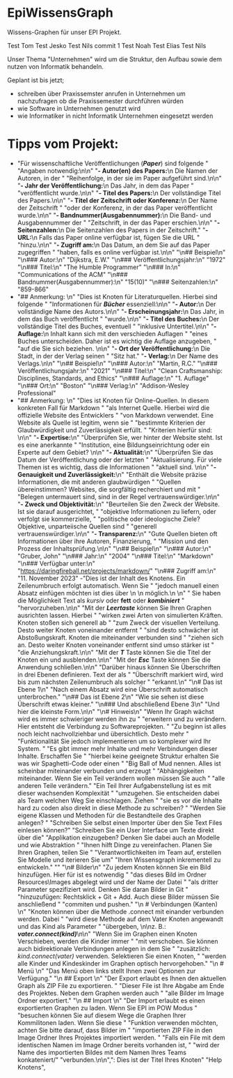# EpiWissensGraph
Wissens-Graphen für unser EPI Projekt.

Test Tom
Test Jesko
Test Nils commit 1
Test Noah
Test Elias 
Test Nils

Unser Thema "Unternehmen" wird um die Struktur, den  Aufbau sowie
dem nutzen von Informatik behandeln.

Geplant ist bis jetzt;
- schreiben über Praxissemster
anrufen in Unternehmen um nachzufragen ob die 
Praxissemester durchführen würden
- wie Software in Unternehmen genutzt wird
- wie Informatiker in nicht Informatik Unternehmen eingesetzt werden

# Tipps vom Projekt:

- "Für wissenschaftliche Veröffentlichungen (***Paper***) sind folgende "
                                         "Angaben notwendig:\n\n"
                                         "**- Autor(en) des Papers:**\n Die Namen der Autoren, in der "
                                         "Reihenfolge, in der sie im Paper aufgeführt sind.\n\n"
                                         "**- Jahr der Veröffentlichung:**\n Das Jahr, in dem das Paper "
                                         "veröffentlicht wurde.\n\n"
                                         "**- Titel des Papers:**\n Der vollständige Titel des Papers.\n\n"
                                         "**- Titel der Zeitschrift oder Konferenz:**\n Der Name der Zeitschrift "
                                         "oder der Konferenz, in der das Paper veröffentlicht wurde.\n\n"
                                         "**- Bandnummer(Ausgabennummer):**\n Die Band- und Ausgabennummer der "
                                         "Zeitschrift, in der das Paper erschien.\n\n"
                                         "**- Seitenzahlen:**\n Die Seitenzahlen des Papers in der Zeitschrift."
                                         "**- URL:**\n Falls das Paper online verfügbar ist, fügen Sie die URL "
                                         "hinzu.\n\n"
                                         "**- Zugriff am:**\n Das Datum, an dem Sie auf das Paper zugegriffen "
                                         "haben, falls es online verfügbar ist.\n\n"
                                         "\n## Beispiel\n"
                                         "\n### Autor:\n"
                                         "Dijkstra, E.W."
                                         "\n### Veröffentlichungsjahr:\n"
                                         "1972"
                                         "\n### Titel:\n"
                                         "The Humble Programmer"
                                         "\n### In:\n"
                                         "Communications of the ACM"
                                         "\n### Bandnummer(Ausgabennummer):\n"
                                         "15(10)"
                                         "\n### Seitenzahlen:\n"
                                         "859-866"
- "## Anmerkung: \n"
                                              "Dies ist Knoten für Literaturquellen. Hierbei sind folgende "
                                              "Informationen für ***Bücher*** essenziell:\n\n"
                                              "**- Autor:**\n Der vollständige Name des Autors.\n\n"
                                              "**- Erscheinungsjahr:**\n Das Jahr, in dem das Buch veröffentlicht "
                                              "wurde.\n\n"
                                              "**- Titel des Buches:**\n Der vollständige Titel des Buches, eventuell "
                                              "inklusive Untertitel.\n\n"
                                              "**- Auflage:**\n Inhalt kann sich mit den verschieden Auflagen "
                                              "eines Buches unterscheiden. Daher ist es wichtig die Auflage anzugeben, "
                                              "auf die Sie sich beziehen. \n\n"
                                              "**- Ort der Veröffentlichung:**\n Die Stadt, in der der Verlag seinen "
                                              "Sitz hat."
                                              "**- Verlag:**\n Der Name des Verlags.\n\n"
                                              "\n## Beispiel\n"
                                              "\n### Autor:\n"
                                              "Martin, R.C."
                                              "\n### Veröffentlichungsjahr:\n"
                                              "2021"
                                              "\n### Titel:\n"
                                              "Clean Craftsmanship: Disciplines, Standards, and Ethics"
                                              "\n### Auflage:\n"
                                              "1. Auflage"
                                              "\n### Ort:\n"
                                              "Boston"
                                              "\n### Verlag:\n"
                                              "Addison-Wesley Professional"
- "## Anmerkung: \n"
                                          "Dies ist Knoten für Online-Quellen. In diesem konkreten Fall für Markdown "
                                          "als Internet Quelle. Hierbei wird die offizielle Website des Entwicklers "
                                          "von Markdown verwendet. Eine Website als Quelle ist legitim, wenn sie "
                                          "bestimmte Kriterien der Glaubwürdigkeit und Zuverlässigkeit erfüllt. "
                                          "Kriterien hierfür sind: \n\n"
                                          "**- Expertise:**\n"
                                          "Überprüfen Sie, wer hinter der Website steht. Ist es eine anerkannte "
                                          "Institution, eine Bildungseinrichtung oder ein Experte auf dem Gebiet? \n\n"
                                          "**- Aktualität:**\n"
                                          "Überprüfen Sie das Datum der Veröffentlichung oder der letzten "
                                          "Aktualisierung. Für viele Themen ist es wichtig, dass die Informationen "
                                          "aktuell sind. \n\n"
                                          "**- Genauigkeit und Zuverlässigkeit:**\n"
                                          "Enthält die Website präzise Informationen, die mit anderen glaubwürdigen "
                                          "Quellen übereinstimmen? Websites, die sorgfältig recherchiert und mit "
                                          "Belegen untermauert sind, sind in der Regel vertrauenswürdiger.\n\n"
                                          "**- Zweck und Objektivität:**\n"
                                          "Beurteilen Sie den Zweck der Website. Ist sie darauf ausgerichtet, "
                                          "objektive Informationen zu liefern, oder verfolgt sie kommerzielle, "
                                          "politische oder ideologische Ziele? Objektive, unparteiische Quellen sind "
                                          "generell vertrauenswürdiger.\n\n"
                                          "**- Transparenz:**\n"
                                          "Gute Quellen bieten oft Informationen über ihre Autoren, Finanzierung, "
                                          "Mission und den Prozess der Inhaltsprüfung.\n\n"
                                          "\n## Beispiel\n"
                                          "\n### Autor:\n"
                                          "Gruber, John"
                                          "\n### Jahr:\n"
                                          "2004"
                                          "\n### Titel:\n"
                                          "Markdown"
                                          "\n### Verfügbar unter:\n"
                                          "https://daringfireball.net/projects/markdown/"
                                          "\n### Zugriff am:\n"
                                          "11. November 2023"
-"Dies ist der Inhalt des Knotens. Ein Zeilenumbruch erfolgt automatisch. Wenn Sie "
                           "jedoch manuell einen Absatz einfügen möchten ist dies über \n \n möglich.\n \n"
                           " Sie haben die Möglichkeit Text als *kursiv* oder **fett** oder ***kombiniert*** "
                           "hervorzuheben.\n\n"
                           "Mit der ***Leertaste*** können Sie Ihren Graphen ausrichten lassen. Hierbei "
                           "wirken zwei Arten von  simulierten Kräften. Knoten stoßen sich generell ab "
                           "zum Zweck der visuellen Verteilung. Desto weiter Knoten voneinander entfernt "
                           "sind desto schwächer ist Abstoßungskraft. Knoten die miteinander verbunden sind "
                           "ziehen sich an. Desto weiter Knoten voneinander entfernt sind umso stärker ist "
                           "die Anziehungskraft.\n\n"
                           "Mit der ***T*** Taste können Sie die Titel der Knoten ein und ausblenden.\n\n"
                           "Mit der ***Esc*** Taste können Sie die Anwendung schließen.\n\n"
                           "Darüber hinaus können Sie Überschriften in drei Ebenen definieren. Text der als "
                           "Überschrift markiert wird, wird bis zum nächsten Zeilenumbruch als solcher "
                           "erkannt.\n"
                           "\n# Das ist Ebene 1\n"
                           "Nach einem Absatz wird eine Überschrift automatisch unterbrochen."
                           "\n## Das ist Ebene 2\n"
                           "Wie sie sehen ist diese Überschrift etwas kleiner."
                           "\n### Und abschließend Ebene 3\n"
                           "Und hier die kleinste Form.\n\n"
                           "\n# Hinweis\n"
                           "Wenn Ihr Graph wächst wird es immer schwieriger werden ihn zu "
                           "erweitern und zu verändern. Hier entsteht die Verbindung zu Softwareprojekten. "
                           "Zu beginn ist alles noch leicht nachvollziehbar und übersichtlich. Desto mehr "
                           "Funktionalität Sie jedoch implementieren um so komplexer wird Ihr System. "
                           "Es gibt immer mehr Inhalte und mehr Verbindungen dieser Inhalte. Erschaffen Sie "
                           "hierbei keine geeignete Struktur erhalten Sie was wir Spaghetti-Code oder einen "
                           "Big Ball of Mud nennen. Alles ist scheinbar miteinander verbunden und erzeugt "
                           "Abhängigkeiten miteinander. Wenn Sie ein Teil verändern wollen müssen Sie auch "
                           "alle anderen Teile verändern."
                           "Ein Teil Ihrer Aufgabenstellung ist es mit dieser wachsenden Komplexität "
                           "umzugehen. Sie entscheiden dabei als Team welchen Weg Sie einschlagen. Ziehen "
                           "sie es vor die Inhalte hard zu coden also direkt in diese Methode zu schreiben? "
                           "Werden Sie eigene Klassen und Methoden für die Bestandteile des Graphen anlegen? "
                           "Schreiben Sie selbst einen Importer über den Sie Text Files einlesen können?"
                           "Schreiben Sie ein User Interface um Texte direkt über die"
                           "Applikation einzugeben? Denken Sie dabei auch an Modelle und wie Abstraktion "
                           "Ihnen hilft Dinge zu vereinfachen. Planen Sie Ihren Graphen, teilen Sie "
                           "Verantwortlichkeiten im Team auf, erstellen Sie Modelle und iterieren Sie um"
                           "Ihren Wissensgraph inkrementell zu entwickeln."
                           ""
                           "\n# Bilder\n"
                           "Zu jedem Knoten können Sie ein Bild hinzufügen. Hier für ist es notwendig "
                           "das dieses Bild im Ordner Resources\Images abgelegt wird und der Name der Datei "
                           "als dritter Parameter spezifiziert wird. Denken Sie daran Bilder in Git "
                           "hinzuzufügen: Rechtsklick + Git + Add. Auch diese Bilder müssen Sie anschließend "
                           "commiten und pushen."
                           "\n # Verbindungen (Kanten) \n"
                           "Knoten können über die Methode .connect mit einander verbunden werden. Dabei "
                           "wird diese Methode auf dem Vater Knoten angewandt und das Kind als Parameter "
                           "übergeben, \n\nz. B.: ***vater.connect(kind)***\n\n"
                           "Wenn Sie im Graphen einen Knoten Verschieben, werden die Kinder immer "
                           "mit verschoben. Sie können auch bidirektionale Verbindungen anlegen in dem Sie "
                           "zusätzlich: *kind.connect(vater)* verwenden. Selektieren Sie einen Knoten, "
                           "werden alle Kinder und Kindeskinder im Graphen optisch hervorgehoben."
                           "\n # Menü \n"
                           "Das Menü oben links stellt Ihnen zwei Optionen zur Verfügung."
                           "\n ## Export \n"
                           "Der Export erlaubt es Ihnen den aktuellen Graph als ZIP File zu exportieren. "
                           "Dieser File ist Ihre Abgabe am Ende des Projektes. Neben dem Graphen werden auch "
                           "alle Bilder im Image Ordner exportiert."
                           "\n ## Import \n"
                           "Der Import erlaubt es einen exportierten Graphen zu laden. Wenn Sie EPI im POW Modus "
                           "besuchen können Sie auf diesem Wege die Graphen Ihrer Kommilitonen laden. Wenn Sie diese "
                           "Funktion verwenden möchten, achten Sie bitte darauf, dass Bilder im "
                           "importierten ZIP File in den Image Ordner Ihres Projektes importiert werden. "
                           "Falls ein File mit dem identischen Namen im Image Ordner bereits vorhanden ist, "
                           "wird der Name des importierten Bildes mit dem Namen Ihres Teams konkateniert/"
                           "verbunden.\n\n",": Dies ist der Titel Ihres Knoten"
                           "Help Knotens",
